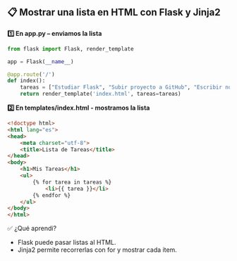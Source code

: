 ﻿## 📋 Mostrar una lista en HTML con Flask y Jinja2

**1️⃣ En app.py – enviamos la lista**

```python
from flask import Flask, render_template

app = Flask(__name__)

@app.route('/')
def index():
    tareas = ["Estudiar Flask", "Subir proyecto a GitHub", "Escribir nota en el blog"]
    return render_template('index.html', tareas=tareas)
```

**2️⃣ En templates/index.html - mostramos la lista**

```html
<!doctype html>
<html lang="es">
<head>
    <meta charset="utf-8">
    <title>Lista de Tareas</title>
</head>
<body>
    <h1>Mis Tareas</h1>
    <ul>
        {% for tarea in tareas %}
            <li>{{ tarea }}</li>
        {% endfor %}
    </ul>
</body>
</html>
```


✅ ¿Qué aprendi?
- Flask puede pasar listas al HTML.
- Jinja2 permite recorrerlas con for y mostrar cada ítem.
